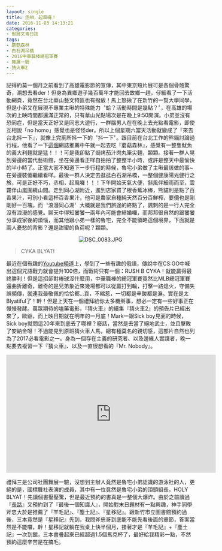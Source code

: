 ```yaml
---
layout: single
title: 丞相，起風囉！
date: 2016-11-03 14:13:21
categories:
- 假掰文青日誌
tags:
- 蘑菇森林
- 白石湖吊橋
- 2016中華職棒總冠軍賽
- 舞展一驗
- 猜火車2
---
```


記得約莫一個月之前看到了高雄電影節的宣傳，其中東京短片展可是各個骨骼驚奇，潮想去看der！但身為異鄉遊子幾百萬年才能回去故鄉一趟，仔細看了一下活動網頁，竟然在台北華山藝文特區也有撥放！馬上怒揪了在新竹的一幫大學同學，但是小弟又在展現不專業主啾的特殊能力〝蛤？活動時間是幾點？〞，在高雄的場次的上映時間都還滿正常的，只有華山光點場次是在晚上9:50開演。小弟並沒有恐同症，但是當天正好又是同志大遊行，一群腦男人在在晚上去光點看電影，即使互相說「no homo」感覺也是怪怪der。所以上個星期六當天活動就變成了『來去台北抖一下』，就像上完廁所抖一下的〝抖一下〞。跟目前在台北工作的熊貓討論過行程，他看了一下<a href="http://joyaijia.pixnet.net/blog/post/292479664">這個</a>網誌推薦中午就一起去吃『蘑菇森林』，感覺有一整隻魷魚的義大利麵就是猛！！！可是我卻點了焗烤茄汁肉丸筆尖麵，顆顆。接著一群人晃到旁邊的當代藝術館，坐在旁邊看正咩自拍拍了整整半小時，或許是整天中最愉快的半小時了。正當大家不知道下一步行程的時候，魯宅小弟做了主啾最該做的事~在旁邊裝傻繼續看咩。最後一群人決定去逛逛白石湖吊橋，一整個健康陽光健行之旅，可是正好不巧，丞相，起風囉！！！下午開始天氣大便，斜風伴細雨而至，雲霧伴山嵐圍繞山間。走到同心湖附近，進到店家買了根香蕉冰棒，熊貓則是點了百香果汁，可別小看這杯百香果汁，他可是農家自種純天然百分百鮮榨，要價也是剛剛好一百塊。而〝浪漫同心湖〞大概就是我們旅途的終點了，諷刺的是一行人完全沒有浪漫的感覺。聊天中得知饕饕一兩年內可能會結婚囉，而邦邦很自然的跟饕饕分享成家後的煩惱，而其他跟小弟一樣的魯宅，完全不能領略這個境界，下面就是兩人憂愁的背影？還是甜蜜的負荷呢？顆顆。

<p style="text-align:center"><img alt="DSC_0083.JPG" src="https://pic.pimg.tw/kwbuster/1478426241-3937643842_n.jpg?v=1478426247" title="DSC_0083.JPG"></p>

>CYKA BLYAT!

最近在個有趣的<a href="https://www.youtube.com/user/NocturnoPlays">Youtube頻道</a>上，學到了一些有趣的俄語，傳說中在CS:GO中喊出這個咒語戰力就會提升100倍，而戰術只有一個：RUSH B CYKA！就能贏得最終勝利！但是這招卻對棒球沒什麼用，中華職棒的總冠軍賽竟然比MLB總冠軍賽還曲折離奇，離奇的是兄弟象近來幾場都可以從贏打到輸，打擊一路熄火，守備失誤頻傳，就連我最敬佩的恰恰都...哀，不縮惹，一切都是辛酸都是淚。實在是太Blyatiful了！幹！但是上天在一個禮拜給你太多機掰事，想必一定有一些好事正在慢慢發酵。萬眾期待的嗑藥電影，『猜火車』的續集『猜火車2』的預告片已經出來了，歐爺，而上映日期就在明年的一月底！Mark一跟Sick boy見面的時候，Sick boy就問這20年來到底去了哪裡？廢話，當然是去當了絕地武士，並且擊敗了安納金呀！不過能見到原班猜火車人馬，總有種莫名的親切感，這部片自然也列為了2017必看電影之一。身為一個存在主義的研究者、以及邊緣人實踐者，晚一點要去複習一下『猜火車』、以及一直很想看的『Mr. Nobody』。

<p style="text-align: center;"><iframe allowfullscreen="" class="" frameborder="0" height="315" src="https://www.youtube.com/embed/EsozpEE543w?wmode=transparent" width="560"></iframe></p>

禮拜三是公司社團舞展一驗，沒想到主辦人竟然是魯宅小弟認識的游泳社的人，更絕的是，國標舞社表演的成員，其中有一位竟然是魯宅小弟的頂頭組長，HOLY BLYAT！先讀個書壓壓驚，但是最近預約的書真是一整個大爆炸。由於之前讀過『<a href="http://kwbuster.pixnet.net/blog/post/234286777-%E9%95%B7%E8%B7%AF(The%20Road)">長路</a>』又預約到了『最後一個知識人』，開始對末日題材有一點興趣，神手同學斧忠大於是推薦了『羊毛記』、『塵土記』、『星移記』。跟新竹市立圖書館預約過後，三本竟然是『星移記』先到，我問斧忠哥到底能不能先看後面的章節，答案當然是不能囉，幹！星移記就躺在我桌上快半個月，接著才是『羊毛記』+『塵土記』一次到館，三本書疊起來已經超過1.5個馬克杯了，最好給我精彩一點，不然預約這麼辛苦是在搞毛。

